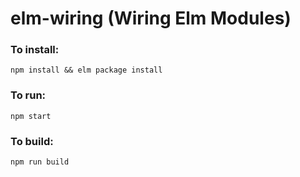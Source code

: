 # elm-wiring (Wiring Elm Modules)

### To install:
```
npm install && elm package install
```

### To run:
```
npm start
```

### To build:
```
npm run build
```
